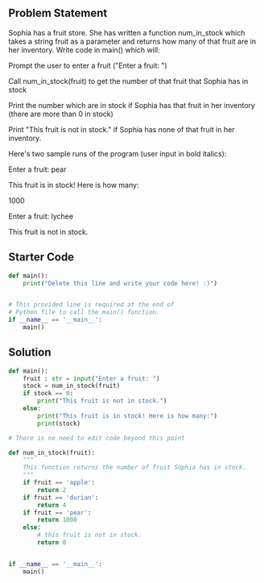 ## Problem Statement

Sophia has a fruit store. She has written a function num_in_stock which takes a string fruit as a parameter and returns how many of that fruit are in her inventory. Write code in main() which will:

Prompt the user to enter a fruit ("Enter a fruit: ")

Call num_in_stock(fruit) to get the number of that fruit that Sophia has in stock

Print the number which are in stock if Sophia has that fruit in her inventory (there are more than 0 in stock)

Print "This fruit is not in stock." if Sophia has none of that fruit in her inventory.

Here's two sample runs of the program (user input in bold italics):

Enter a fruit: pear

This fruit is in stock! Here is how many:

1000

Enter a fruit: lychee

This fruit is not in stock.

## Starter Code

```py
def main():
    print("Delete this line and write your code here! :)")


# This provided line is required at the end of
# Python file to call the main() function.
if __name__ == '__main__':
    main()
```

## Solution

```py
def main():
	fruit : str = input("Enter a fruit: ")
	stock = num_in_stock(fruit)
	if stock == 0:
		print("This fruit is not in stock.")
	else:
		print("This fruit is in stock! Here is how many:")
		print(stock)

# There is no need to edit code beyond this point

def num_in_stock(fruit):
	"""
	This function returns the number of fruit Sophia has in stock.
	"""
	if fruit == 'apple':
		return 2
	if fruit == 'durian':
		return 4
	if fruit == 'pear':
		return 1000
	else:
		# this fruit is not in stock.
		return 0


if __name__ == '__main__':
    main()
```